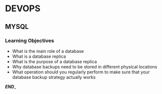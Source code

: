 # DEVOPS
## MYSQL

### Learning Objectives

*   What is the main role of a database
*   What is a database replica
*   What is the purpose of a database replica
*   Why database backups need to be stored in different physical locations
*   What operation should you regularly perform to make sure that your database backup strategy actually works

___________END____________
